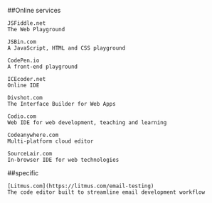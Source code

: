 ##Online services

    JSFiddle.net
    The Web Playground

    JSBin.com
    A JavaScript, HTML and CSS playground

    CodePen.io
    A front-end playground

    ICEcoder.net
    Online IDE

    Divshot.com
    The Interface Builder for Web Apps

    Codio.com
    Web IDE for web development, teaching and learning

    Codeanywhere.com
    Multi-platform cloud editor

    SourceLair.com
    In-browser IDE for web technologies

##specific

    [Litmus.com](https://litmus.com/email-testing) 
    The code editor built to streamline email development workflow

